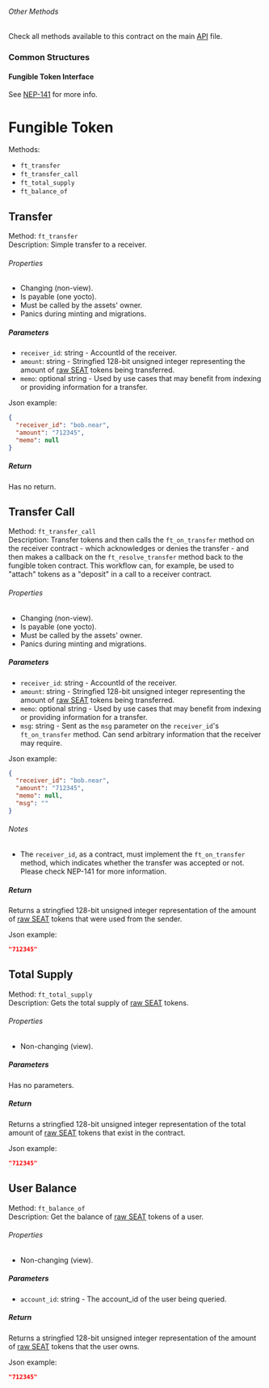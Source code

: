 ###### Other Methods

Check all methods available to this contract on the main [API](./README.md) file.

### Common Structures

#### Fungible Token Interface

See [NEP-141](https://nomicon.io/Standards/Tokens/FungibleToken/Core) for more info.


# Fungible Token
Methods:
- `ft_transfer`
- `ft_transfer_call`
- `ft_total_supply`
- `ft_balance_of`

## Transfer
Method: `ft_transfer`  
Description: Simple transfer to a receiver.

###### Properties

- Changing (non-view).
- Is payable (one yocto).
- Must be called by the assets' owner.
- Panics during minting and migrations.

##### Parameters

- `receiver_id`: string - AccountId of the receiver.
- `amount`: string - Stringfied 128-bit unsigned integer representing the amount of [raw SEAT](./README.md#raw-seat-token) tokens being transferred. 
- `memo`: optional string - Used by use cases that may benefit from indexing or providing information for a transfer.

Json example:
```json
{
  "receiver_id": "bob.near",
  "amount": "712345",
  "memo": null
}
```

##### Return

Has no return.


## Transfer Call
Method: `ft_transfer_call`  
Description: Transfer tokens and then calls the `ft_on_transfer` method on the receiver contract - which acknowledges or denies the transfer - and then makes a callback on the `ft_resolve_transfer` method back to the fungible token contract. This workflow can, for example, be used to "attach" tokens as a "deposit" in a call to a receiver contract.

###### Properties

- Changing (non-view).
- Is payable (one yocto).
- Must be called by the assets' owner.
- Panics during minting and migrations.

##### Parameters

- `receiver_id`: string - AccountId of the receiver.
- `amount`: string - Stringfied 128-bit unsigned integer representing the amount of [raw SEAT](./README.md#raw-seat-token) tokens being transferred. 
- `memo`: optional string - Used by use cases that may benefit from indexing or providing information for a transfer.
- `msg`: string - Sent as the `msg` parameter on the `receiver_id`'s `ft_on_transfer` method. Can send arbitrary information that the receiver may require. 

Json example:
```json
{
  "receiver_id": "bob.near",
  "amount": "712345",
  "memo": null,
  "msg": ""
}
```

###### Notes

- The `receiver_id`, as a contract, must implement the `ft_on_transfer` method, which indicates whether the transfer was accepted or not. Please check NEP-141 for more information.


##### Return

Returns a stringfied 128-bit unsigned integer representation of the amount of [raw SEAT](./README.md#raw-seat-token) tokens that were used from the sender.

Json example:
```json
"712345"
```

## Total Supply
Method: `ft_total_supply`  
Description: Gets the total supply of [raw SEAT](./README.md#raw-seat-token) tokens.

###### Properties

- Non-changing (view).

##### Parameters

Has no parameters.

##### Return

Returns a stringfied 128-bit unsigned integer representation of the total amount of [raw SEAT](./README.md#raw-seat-token) tokens that exist in the contract.

Json example:
```json
"712345"
```

## User Balance
Method: `ft_balance_of`  
Description: Get the balance of [raw SEAT](./README.md#raw-seat-token) tokens of a user.

###### Properties

- Non-changing (view).

##### Parameters

- `account_id`: string - The account_id of the user being queried.

##### Return

Returns a stringfied 128-bit unsigned integer representation of the amount of [raw SEAT](./README.md#raw-seat-token) tokens that the user owns.

Json example:
```json
"712345"
```

